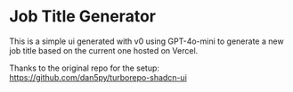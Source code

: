 # Job Title Generator

This is a simple ui generated with v0 using GPT-4o-mini to generate a new job title based on the current one hosted on Vercel.

Thanks to the original repo for the setup: https://github.com/dan5py/turborepo-shadcn-ui
